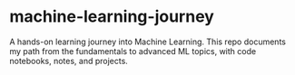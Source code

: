 # machine-learning-journey
A hands-on learning journey into Machine Learning. This repo documents my path from the fundamentals to advanced ML topics, with code notebooks, notes, and projects.
